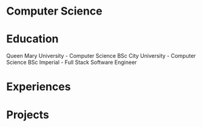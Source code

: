 # Computer Science
# Education
  Queen Mary University - Computer Science BSc
  City University - Computer Science BSc
  Imperial - Full Stack Software Engineer
  
  
# Experiences
# Projects
